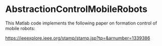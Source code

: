 # AbstractionControlMobileRobots

This Matlab code implements the following paper on formation control of mobile robots:

https://ieeexplore.ieee.org/stamp/stamp.jsp?tp=&arnumber=1339386
